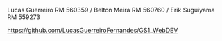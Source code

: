 Lucas Guerreiro RM 560359 / Belton Meira RM 560760 / Erik Suguiyama RM 559273

https://github.com/LucasGuerreiroFernandes/GS1_WebDEV

